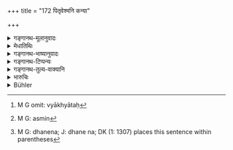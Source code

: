 +++
title = "172 पितृवेश्मनि कन्या"

+++

<details><summary>गङ्गानथ-मूलानुवादः</summary>

If a maiden secretly bears a son in her father’s house, that son, born of a maiden, should be declared as ‘maiden-born’ by name, and to belong to the man who marries her.—(172)
</details>

<details><summary>मेधातिथिः</summary>

अयं श्लोकः प्राग् व्याख्यातः[^५१३] । स्वयंदत्तकृत्रिमापविद्धेषु अस्य च भागकल्पना प्राङ् निरूपिता । प्रतिग्रहभूमिनिषेधश् च सत्य् अन्यस्मिन्[^५१४] धने[^५१५] तावत् ॥ ९.१७२ ॥


[^५१५]:
     M G: dhanena; J: dhane na; DK (1: 1307) places this sentence within parentheses


[^५१४]:
     M G: asmin


[^५१३]:
     M G omit: vyākhyātaḥ
</details>

<details><summary>गङ्गानथ-भाष्यानुवादः</summary>

This verse has been already explained before, and the shares to be allowed to him, along with the ‘adopted,’ ‘appointed’ and ‘cast off’ sons have already been described before ([under 132-135]).—(172)
</details>

<details><summary>गङ्गानथ-टिप्पन्यः</summary>

This verse is quoted in *Mitākṣarā* (2. 129), which adds that if the
girl remains unmarried, then the son belongs to her father; but if she
is married subsequently, the son belongs to her husband;—in
*Parāśaramādhava* (Prāyaścitta, p. 38);—in *Vyavahāra-Bālambhaṭṭī* (p.
557);—in *Nṛsiṃhaprasāda* (Vyavahāra 38a);—and in *Vīramitro* *daya*
(Vyavahāra 187b).
</details>

<details><summary>गङ्गानथ-तुल्य-वाक्यानि</summary>

*Baudhāyana* (2.3-24).—‘If anyone approaches an unmarried girl without
authorisation, the son born of such union is called the *Kānīna*, born
of the unmarried damsel.’

*Vaśiṣṭha* (17.22-23).—‘They declare that the son whom an unmarried girl
bears, through lust, in her father’s house is the son of his maternal
grandfather. They quote the following—“If an unmarried daughter bear a
son begotten by a man of equal caste, the maternal grandfather has a son
through him; he shall offer the Ball to and take the wealth of that
grandfather.”’

*Viṣṇu* (15.10.11-12).—‘The *Kānīna* is the fifth kind of son; that son
is called so who is born of an unmarried daughter in the house of her
father;—and he belongs to the man who afterwards marries his mother.’

*Yājñavalkya* (2.129).—‘The *Kānīna*, horn of an unmarried damsel, is
the son to his maternal grandfather.’

*Arthaśāstra* (p. 41).—‘The *Kānīna* is born of the womb of an unmarried
girl.’

*Brahmapurāṇa* (Vivādaratnākara, p. 565).—‘If a son is born to a girl
who has not yet been given in marriage, in her father’s house, from a
man of the same caste as herself, that son is called *Kānīna*; and he is
a son to that man to whom the girl is subsequently given in marriage.’

*Nārada* (Do.).—‘The *Kānīna*, the *Sahoḍha* and the *Gūḍhaja* sons
belong to him who marries the mother.’
</details>

<details><summary>भारुचिः</summary>

सवर्णार्थं सदृशोत्पन्नः । अपरे तु **रह** इति वचनाद् अत्र्[आपि बी]जिनो ऽविज्ञानात् कानीनं मातृजातीयम् एवाहुः ॥ ९.१७२ ॥
</details>

<details><summary>Bühler</summary>

172	A son whom a damsel secretly bears in the house of her father, one shall name the son of an unmarried damsel (Kanina, and declare) such offspring of an unmarried girl (to belong) to him who weds her (afterwards).
</details>
